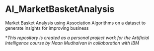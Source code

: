 # AI_MarketBasketAnalysis
Market Basket Analysis using Association Algorithms on a dataset to generate insights for improving business


**This repository is created as a personal project work for the Artificial Intelligence course by Naan Mudhalvan in collaboration with IBM*